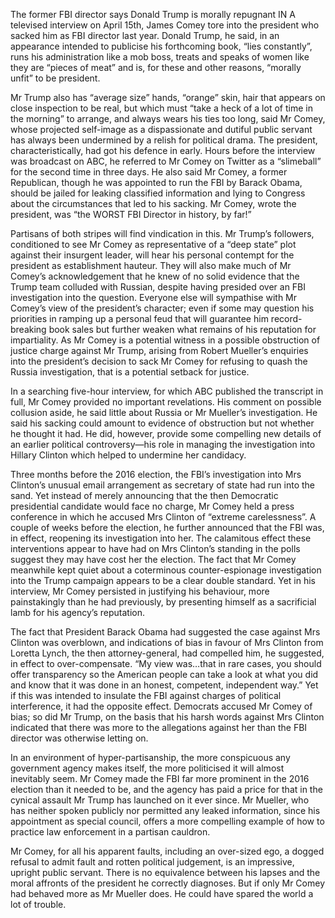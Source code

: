 The former FBI director says Donald Trump is morally repugnant
IN A televised interview on April 15th, James Comey tore into the president who sacked him as FBI director last year. Donald Trump, he said, in an appearance intended to publicise his forthcoming book, “lies constantly”, runs his administration like a mob boss, treats and speaks of women like they are “pieces of meat” and is, for these and other reasons, “morally unfit” to be president.

Mr Trump also has “average size” hands, “orange” skin, hair that appears on close inspection to be real, but which must “take a heck of a lot of time in the morning” to arrange, and always wears his ties too long, said Mr Comey, whose projected self-image as a dispassionate and dutiful public servant has always been undermined by a relish for political drama.
The president, characteristically, had got his defence in early. Hours before the interview was broadcast on ABC, he referred to Mr Comey on Twitter as a “slimeball” for the second time in three days. He also said Mr Comey, a former Republican, though he was appointed to run the FBI by Barack Obama, should be jailed for leaking classified information and lying to Congress about the circumstances that led to his sacking. Mr Comey, wrote the president, was “the WORST FBI Director in history, by far!”  

Partisans of both stripes will find vindication in this. Mr Trump’s followers, conditioned to see Mr Comey as representative of a “deep state” plot against their insurgent leader, will hear his personal contempt for the president as establishment hauteur. They will also make much of Mr Comey’s acknowledgement that he knew of no solid evidence that the Trump team colluded with Russian, despite having presided over an FBI investigation into the question. Everyone else will sympathise with Mr Comey’s view of the president’s character; even if some may question his priorities in ramping up a personal feud that will guarantee him record-breaking book sales but further weaken what remains of his reputation for impartiality. As Mr Comey is a potential witness in a possible obstruction of justice charge against Mr Trump, arising from Robert Mueller’s enquiries into the president’s decision to sack Mr Comey for refusing to quash the Russia investigation, that is a potential setback for justice.

In a searching five-hour interview, for which ABC published the transcript in full, Mr Comey provided no important revelations. His comment on possible collusion aside, he said little about Russia or Mr Mueller’s investigation. He said his sacking could amount to evidence of obstruction but not whether he thought it had. He did, however, provide some compelling new details of an earlier political controversy—his role in managing the investigation into Hillary Clinton which helped to undermine her candidacy. 

Three months before the 2016 election, the FBI’s investigation into Mrs Clinton’s unusual email arrangement as secretary of state had run into the sand. Yet instead of merely announcing that the then Democratic presidential candidate would face no charge, Mr Comey held a press conference in which he accused Mrs Clinton of “extreme carelessness”. A couple of weeks before the election, he further announced that the FBI was, in effect, reopening its investigation into her. The calamitous effect these interventions appear to have had on Mrs Clinton’s standing in the polls suggest they may have cost her the election. The fact that Mr Comey meanwhile kept quiet about a coterminous counter-espionage investigation into the Trump campaign appears to be a clear double standard. Yet in his interview, Mr Comey persisted in justifying his behaviour, more painstakingly than he had previously, by presenting himself as a sacrificial lamb for his agency’s reputation.

The fact that President Barack Obama had suggested the case against Mrs Clinton was overblown, and indications of bias in favour of Mrs Clinton from Loretta Lynch, the then attorney-general, had compelled him, he suggested, in effect to over-compensate. “My view was…that in rare cases, you should offer transparency so the American people can take a look at what you did and know that it was done in an honest, competent, independent way.” Yet if this was intended to insulate the FBI against charges of political interference, it had the opposite effect. Democrats accused Mr Comey of bias; so did Mr Trump, on the basis that his harsh words against Mrs Clinton indicated that there was more to the allegations against her than the FBI director was otherwise letting on.

In an environment of hyper-partisanship, the more conspicuous any government agency makes itself, the more politicised it will almost inevitably seem. Mr Comey made the FBI far more prominent in the 2016 election than it needed to be, and the agency has paid a price for that in the cynical assault Mr Trump has launched on it ever since. Mr Mueller, who has neither spoken publicly nor permitted any leaked information, since his appointment as special council, offers a more compelling example of how to practice law enforcement in a partisan cauldron.

Mr Comey, for all his apparent faults, including an over-sized ego, a dogged refusal to admit fault and rotten political judgement, is an impressive, upright public servant. There is no equivalence between his lapses and the moral affronts of the president he correctly diagnoses. But if only Mr Comey had behaved more as Mr Mueller does. He could have spared the world a lot of trouble.
